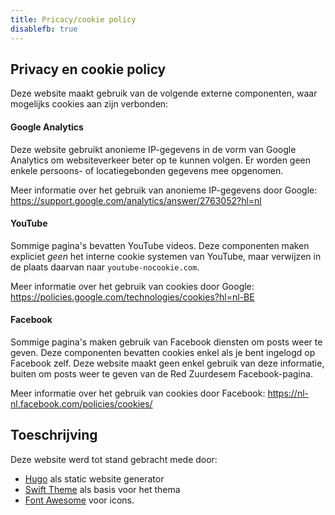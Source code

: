```yaml
---
title: Pricacy/cookie policy
disablefb: true
---
```


## Privacy en cookie policy

Deze website maakt gebruik van de volgende externe componenten, waar mogelijks cookies aan zijn verbonden:

#### Google Analytics

Deze website gebruikt anonieme IP-gegevens in de vorm van Google Analytics om websiteverkeer beter op te kunnen volgen. Er worden geen enkele persoons- of locatiegebonden gegevens mee opgenomen. 

Meer informatie over het gebruik van anonieme IP-gegevens door Google: https://support.google.com/analytics/answer/2763052?hl=nl

#### YouTube

Sommige pagina's bevatten YouTube videos. Deze componenten maken expliciet _geen_ het interne cookie systemen van YouTube, maar verwijzen in de plaats daarvan naar `youtube-nocookie.com`.

Meer informatie over het gebruik van cookies door Google: 
https://policies.google.com/technologies/cookies?hl=nl-BE

#### Facebook

Sommige pagina's maken gebruik van Facebook diensten om posts weer te geven. Deze componenten bevatten cookies enkel als je bent ingelogd op Facebook zelf. Deze website maakt geen enkel gebruik van deze informatie, buiten om posts weer te geven van de Red Zuurdesem Facebook-pagina.

Meer informatie over het gebruik van cookies door Facebook: https://nl-nl.facebook.com/policies/cookies/

## Toeschrijving

Deze website werd tot stand gebracht mede door:

- [Hugo](https://gohugo.io) als static website generator
- [Swift Theme](https://github.com/onweru/hugo-swift-theme) als basis voor het thema
- [Font Awesome](fontawesome.com/) voor icons.

